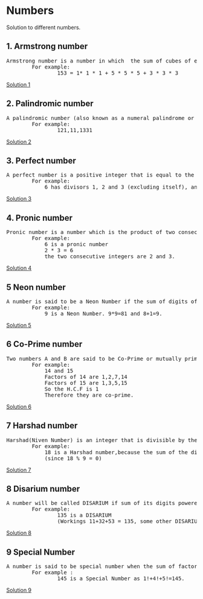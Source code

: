 # Numbers
Solution to different numbers.


## 1. Armstrong number

<pre>
Armstrong number is a number in which  the sum of cubes of each digits is equal to the number itself. 
		For example:
				153 = 1* 1 * 1 + 5 * 5 * 5 + 3 * 3 * 3  
</pre>
[Solution 1](https://github.com/rahulascii/numbers/blob/master/armstrong.java)



## 2. Palindromic number

<pre>
A palindromic number (also known as a numeral palindrome or a numeric palindrome) is a number that remains the same when its digits are reversed.
		For example:
				121,11,1331
</pre>
[Solution 2](https://github.com/rahulascii/numbers/blob/master/palindrome.java)



## 3. Perfect number

<pre>
A perfect number is a positive integer that is equal to the sum of its positive divisors, excluding the number itself. 
		For example: 
			6 has divisors 1, 2 and 3 (excluding itself), and 1 + 2 + 3 = 6, so 6 is a perfect number.
</pre>
[Solution 3](https://github.com/rahulascii/numbers/blob/master/perfect.java)


## 4. Pronic number

<pre>
Pronic number is a number which is the product of two consecutive integers, that is, a number n is a product of x and (x+1).
		For example:
			6 is a pronic number
			2 * 3 = 6 
			the two consecutive integers are 2 and 3.
</pre>
[Solution 4](https://github.com/rahulascii/numbers/blob/master/pronic.java)


## 5 Neon number

<pre>
A number is said to be a Neon Number if the sum of digits of the square of the number is equal to the number itself.
		For example:
			9 is a Neon Number. 9*9=81 and 8+1=9.
</pre>
[Solution 5](https://github.com/rahulascii/numbers/blob/master/neon.java)


## 6 Co-Prime number

<pre>
Two numbers A and B are said to be Co-Prime or mutually prime if the Greatest Common Divisor of them is 1.
		For example:
			14 and 15
			Factors of 14 are 1,2,7,14
			Factors of 15 are 1,3,5,15
			So the H.C.F is 1
			Therefore they are co-prime.
</pre>
[Solution 6](https://github.com/rahulascii/numbers/blob/master/co_prime.java)


## 7 Harshad number

<pre>
Harshad(Niven Number) is an integer that is divisible by the sum of its digits.
		For example:
			18 is a Harshad number,because the sum of the digits 1 and 8 is 9 (1 + 8 = 9), and 18 is divisible by 9 
			(since 18 % 9 = 0)
</pre>
[Solution 7](https://github.com/rahulascii/numbers/blob/master/harshad.java)
		
		
## 8 Disarium number

<pre>
A number will be called DISARIUM if sum of its digits powered with their respective position is equal to the original number.
		For example:
				135 is a DISARIUM
				(Workings 11+32+53 = 135, some other DISARIUM are 89, 175, 518 etc)
</pre>
[Solution 8](https://github.com/rahulascii/numbers/blob/master/disarium.java)


## 9 Special Number

<pre>
A number is said to be special number when the sum of factorial of its digits is equal to the number itself.
		For example : 
				145 is a Special Number as 1!+4!+5!=145. 
</pre>
[Solution 9](https://github.com/rahulascii/numbers/blob/master/special.java)










 
